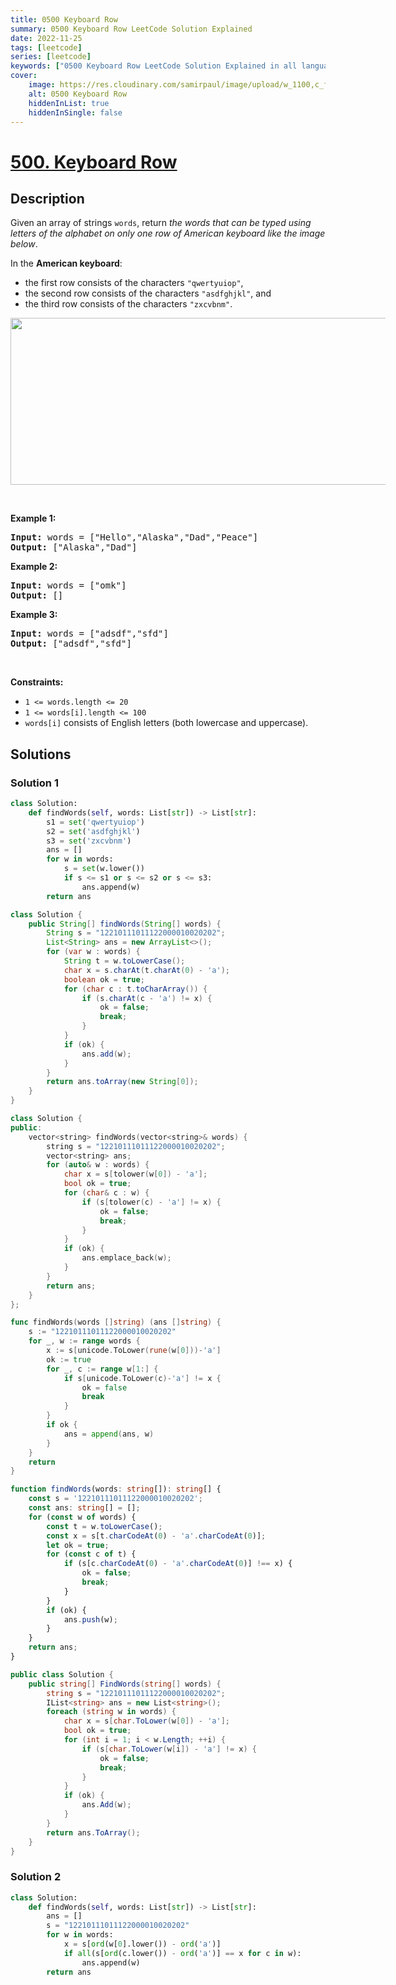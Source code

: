 ```yaml
---
title: 0500 Keyboard Row
summary: 0500 Keyboard Row LeetCode Solution Explained
date: 2022-11-25
tags: [leetcode]
series: [leetcode]
keywords: ["0500 Keyboard Row LeetCode Solution Explained in all languages", "0500 Keyboard Row", "LeetCode", "leetcode solution in Python3 C++ Java Go PHP Ruby Swift TypeScript Rust C# JavaScript C", "GeeksforGeeks", "InterviewBit", "Coding Ninjas", "HackerRank", "HackerEarth", "CodeChef", "TopCoder", "AlgoExpert", "freeCodeCamp", "Codeforces", "GitHub", "AtCoder", "Samir Paul"]
cover:
    image: https://res.cloudinary.com/samirpaul/image/upload/w_1100,c_fit,co_rgb:FFFFFF,l_text:Arial_75_bold:0500 Keyboard Row - Solution Explained/problem-solving.webp
    alt: 0500 Keyboard Row
    hiddenInList: true
    hiddenInSingle: false
---
```



# [500. Keyboard Row](https://leetcode.com/problems/keyboard-row)


## Description

<p>Given an array of strings <code>words</code>, return <em>the words that can be typed using letters of the alphabet on only one row of American keyboard like the image below</em>.</p>

<p>In the <strong>American keyboard</strong>:</p>

<ul>
	<li>the first row consists of the characters <code>&quot;qwertyuiop&quot;</code>,</li>
	<li>the second row consists of the characters <code>&quot;asdfghjkl&quot;</code>, and</li>
	<li>the third row consists of the characters <code>&quot;zxcvbnm&quot;</code>.</li>
</ul>
<img alt="" src="https://spcdn.pages.dev/leetcode/problems/0500.Keyboard%20Row/images/keyboard.png" style="width: 800px; max-width: 600px; height: 267px;" />
<p>&nbsp;</p>
<p><strong class="example">Example 1:</strong></p>

<pre>
<strong>Input:</strong> words = [&quot;Hello&quot;,&quot;Alaska&quot;,&quot;Dad&quot;,&quot;Peace&quot;]
<strong>Output:</strong> [&quot;Alaska&quot;,&quot;Dad&quot;]
</pre>

<p><strong class="example">Example 2:</strong></p>

<pre>
<strong>Input:</strong> words = [&quot;omk&quot;]
<strong>Output:</strong> []
</pre>

<p><strong class="example">Example 3:</strong></p>

<pre>
<strong>Input:</strong> words = [&quot;adsdf&quot;,&quot;sfd&quot;]
<strong>Output:</strong> [&quot;adsdf&quot;,&quot;sfd&quot;]
</pre>

<p>&nbsp;</p>
<p><strong>Constraints:</strong></p>

<ul>
	<li><code>1 &lt;= words.length &lt;= 20</code></li>
	<li><code>1 &lt;= words[i].length &lt;= 100</code></li>
	<li><code>words[i]</code> consists of English letters (both lowercase and uppercase).&nbsp;</li>
</ul>

## Solutions

### Solution 1

<!-- tabs:start -->

```python
class Solution:
    def findWords(self, words: List[str]) -> List[str]:
        s1 = set('qwertyuiop')
        s2 = set('asdfghjkl')
        s3 = set('zxcvbnm')
        ans = []
        for w in words:
            s = set(w.lower())
            if s <= s1 or s <= s2 or s <= s3:
                ans.append(w)
        return ans
```

```java
class Solution {
    public String[] findWords(String[] words) {
        String s = "12210111011122000010020202";
        List<String> ans = new ArrayList<>();
        for (var w : words) {
            String t = w.toLowerCase();
            char x = s.charAt(t.charAt(0) - 'a');
            boolean ok = true;
            for (char c : t.toCharArray()) {
                if (s.charAt(c - 'a') != x) {
                    ok = false;
                    break;
                }
            }
            if (ok) {
                ans.add(w);
            }
        }
        return ans.toArray(new String[0]);
    }
}
```

```cpp
class Solution {
public:
    vector<string> findWords(vector<string>& words) {
        string s = "12210111011122000010020202";
        vector<string> ans;
        for (auto& w : words) {
            char x = s[tolower(w[0]) - 'a'];
            bool ok = true;
            for (char& c : w) {
                if (s[tolower(c) - 'a'] != x) {
                    ok = false;
                    break;
                }
            }
            if (ok) {
                ans.emplace_back(w);
            }
        }
        return ans;
    }
};
```

```go
func findWords(words []string) (ans []string) {
	s := "12210111011122000010020202"
	for _, w := range words {
		x := s[unicode.ToLower(rune(w[0]))-'a']
		ok := true
		for _, c := range w[1:] {
			if s[unicode.ToLower(c)-'a'] != x {
				ok = false
				break
			}
		}
		if ok {
			ans = append(ans, w)
		}
	}
	return
}
```

```ts
function findWords(words: string[]): string[] {
    const s = '12210111011122000010020202';
    const ans: string[] = [];
    for (const w of words) {
        const t = w.toLowerCase();
        const x = s[t.charCodeAt(0) - 'a'.charCodeAt(0)];
        let ok = true;
        for (const c of t) {
            if (s[c.charCodeAt(0) - 'a'.charCodeAt(0)] !== x) {
                ok = false;
                break;
            }
        }
        if (ok) {
            ans.push(w);
        }
    }
    return ans;
}
```

```cs
public class Solution {
    public string[] FindWords(string[] words) {
        string s = "12210111011122000010020202";
        IList<string> ans = new List<string>();
        foreach (string w in words) {
            char x = s[char.ToLower(w[0]) - 'a'];
            bool ok = true;
            for (int i = 1; i < w.Length; ++i) {
                if (s[char.ToLower(w[i]) - 'a'] != x) {
                    ok = false;
                    break;
                }
            }
            if (ok) {
                ans.Add(w);
            }
        }
        return ans.ToArray();
    }
}
```

<!-- tabs:end -->

### Solution 2

<!-- tabs:start -->

```python
class Solution:
    def findWords(self, words: List[str]) -> List[str]:
        ans = []
        s = "12210111011122000010020202"
        for w in words:
            x = s[ord(w[0].lower()) - ord('a')]
            if all(s[ord(c.lower()) - ord('a')] == x for c in w):
                ans.append(w)
        return ans
```

<!-- tabs:end -->

<!-- end -->
